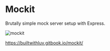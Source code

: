 # Mockit

Brutally simple mock server setup with Express.

![mockit](https://blobscdn.gitbook.com/v0/b/gitbook-28427.appspot.com/o/assets%2F-LFXMuLv19PyKXffSIm4%2F-LQAZGtGEeLSQ9iJI7rc%2F-LQAZJP1dwRJRN7Ok881%2Fmockit.png?alt=media&token=19545a4b-ff6b-4e58-a471-bf4ea6dccb9b)

https://builtwithluv.gitbook.io/mockit/
